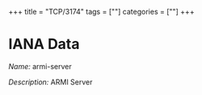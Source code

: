 +++
title = "TCP/3174"
tags = [""]
categories = [""]
+++

# IANA Data

_Name:_ armi-server

_Description:_ ARMI Server

